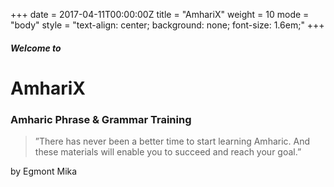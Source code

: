 +++
date = 2017-04-11T00:00:00Z
title = "AmhariX"
weight = 10
mode = "body"
style = "text-align: center; background: none; font-size: 1.6em;"
+++
##### Welcome to
# AmhariX
### Amharic Phrase & Grammar Training

> ”There has never been a better time to start learning Amharic. And these materials will enable you to succeed and reach your goal.”

by Egmont Mika